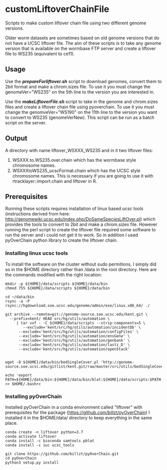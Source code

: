 # customLiftoverChainFile

Scripts to make custom liftover chain file using two different genome versions.

Older worm datasets are sometimes based on old genome versions that do not have a UCSC liftover file. The aim of these scripts is to take any genome version that is available on the wormbase FTP server and create a liftover file to WS235 (equivalent to ce11).

## Usage

Use the **_prepareForliftover.sh_** script to download genomes, convert them to 2bit format and make a chrom.sizes file.
To use it you must change the genomeVer="WS235" on the 5th line to the version you are interested in.

Use the **_makeLiftoverFile.sh_** script to take in the genome and chrom.sizes files and create a liftover chain file using pyoverchain.
To use it you must change the genomveVer="WS190" on the 11th line to the version you want to convert to WS235 (genomeVerNew). This script can be run as a batch script on the server.

## Output
A directory with name liftover_WSXXX_WS235 and in it two liftover files: 
1) WSXXX.to.WS235.over.chain which has the wormbase style chromosome names. 
2) WSXXXtoWS235_ucscFormat.chain which has the UCSC style chromosome names. This is necessary if you are going to use it with rtracklayer::import.chain and liftover in R.

## Prerequisites
Running these scripts requires installation of linux based ucsc tools (instructions derived from here: http://genomewiki.ucsc.edu/index.php/DoSameSpeciesLiftOver.pl) which provides the tools to convert to 2bit and make a chrom.sizes file. However running the perl script to create the liftover file required some software to run the server and i could not get it to work. So in addition I used pyOverChain python library to create the liftover chain.

### Installing linux ucsc tools
To install the software on the cluster without sudo permitions, I simply did so in the $HOME directory rather than /data in the root directory. Here are the commands modified with the right location:

```
mkdir -p ${HOME}/data/scripts ${HOME}/data/bin
chmod 755 ${HOME}/data/scripts ${HOME}/data/bin

cd ~/data/bin
rsync -a -P rsync://hgdownload.soe.ucsc.edu/genome/admin/exe/linux.x86_64/ ./

git archive --remote=git://genome-source.soe.ucsc.edu/kent.git \
  --prefix=kent/ HEAD src/hg/utils/automation \
     | tar vxf - -C ${HOME}/data/scripts --strip-components=5 \
        --exclude='kent/src/hg/utils/automation/incidentDb' \
      --exclude='kent/src/hg/utils/automation/configFiles' \
      --exclude='kent/src/hg/utils/automation/ensGene' \
      --exclude='kent/src/hg/utils/automation/genbank' \
      --exclude='kent/src/hg/utils/automation/lastz_D' \
      --exclude='kent/src/hg/utils/automation/openStack'


wget -O ${HOME}/data/bin/bedSingleCover.pl 'http://genome-source.soe.ucsc.edu/gitlist/kent.git/raw/master/src/utils/bedSingleCover.pl'

echo 'export PATH=${HOME}/data/bin:${HOME}/data/bin/blat:${HOME}/data/scripts:$PATH' >> $HOME/.bashrc
```

### Installing pyOverChain
Installed pyOverChain in a conda environment called "liftover" with prerequisites for the package (https://github.com/billzt/pyOverChain)
I installed it in the $HOME/data/ directory to keep everything in the same place.

```
conda create -n liftover python=3.7
conda activate liftover
conda install -c bioconda samtools pblat
conda install -c iuc ucsc_tools

git clone https://github.com/billzt/pyOverChain.git
cd pyOverChain
python3 setup.py install
```

